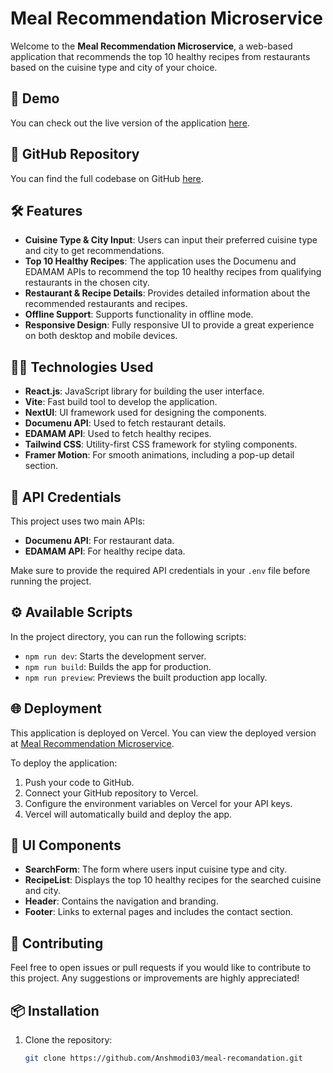# Meal Recommendation Microservice

Welcome to the **Meal Recommendation Microservice**, a web-based application that recommends the top 10 healthy recipes from restaurants based on the cuisine type and city of your choice.

## 🚀 Demo

You can check out the live version of the application [here](https://ansh-meal-recomandation.vercel.app/).

## 📂 GitHub Repository

You can find the full codebase on GitHub [here](https://github.com/Anshmodi03/meal-recomandation).

## 🛠️ Features

- **Cuisine Type & City Input**: Users can input their preferred cuisine type and city to get recommendations.
- **Top 10 Healthy Recipes**: The application uses the Documenu and EDAMAM APIs to recommend the top 10 healthy recipes from qualifying restaurants in the chosen city.
- **Restaurant & Recipe Details**: Provides detailed information about the recommended restaurants and recipes.
- **Offline Support**: Supports functionality in offline mode.
- **Responsive Design**: Fully responsive UI to provide a great experience on both desktop and mobile devices.

## 🧑‍💻 Technologies Used

- **React.js**: JavaScript library for building the user interface.
- **Vite**: Fast build tool to develop the application.
- **NextUI**: UI framework used for designing the components.
- **Documenu API**: Used to fetch restaurant details.
- **EDAMAM API**: Used to fetch healthy recipes.
- **Tailwind CSS**: Utility-first CSS framework for styling components.
- **Framer Motion**: For smooth animations, including a pop-up detail section.

## 🔑 API Credentials

This project uses two main APIs:

- **Documenu API**: For restaurant data.
- **EDAMAM API**: For healthy recipe data.

Make sure to provide the required API credentials in your `.env` file before running the project.

## ⚙️ Available Scripts

In the project directory, you can run the following scripts:

- `npm run dev`: Starts the development server.
- `npm run build`: Builds the app for production.
- `npm run preview`: Previews the built production app locally.

## 🌐 Deployment

This application is deployed on Vercel. You can view the deployed version at [Meal Recommendation Microservice](https://ansh-meal-recomandation.vercel.app/).

To deploy the application:

1. Push your code to GitHub.
2. Connect your GitHub repository to Vercel.
3. Configure the environment variables on Vercel for your API keys.
4. Vercel will automatically build and deploy the app.

## 🎨 UI Components

- **SearchForm**: The form where users input cuisine type and city.
- **RecipeList**: Displays the top 10 healthy recipes for the searched cuisine and city.
- **Header**: Contains the navigation and branding.
- **Footer**: Links to external pages and includes the contact section.

## 🤝 Contributing

Feel free to open issues or pull requests if you would like to contribute to this project. Any suggestions or improvements are highly appreciated!

## 📦 Installation

1. Clone the repository:

   ```bash
   git clone https://github.com/Anshmodi03/meal-recomandation.git
   ```
